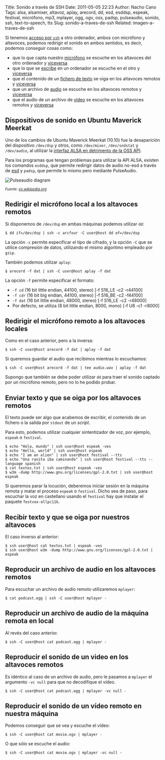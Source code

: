 Title: Sonido a través de SSH
Date: 2011-05-05 22:23
Author: Nacho Cano
Tags: alsa, alsamixer, altavoz, aplay, arecord, dd, esd, esddsp, espeak, festival, micrófono, mp3, mplayer, ogg, ogv, oss, padsp, pulseaudio, sonido, ssh, text-to-speech, tts
Slug: sonido-a-traves-de-ssh
Related: imagen-a-traves-de-ssh

Si tenemos [acceso por `ssh`][acceso por ssh] a otro ordenador, ambos con micrófono y
altavoces, podemos redirigir el sonido en ambos sentidos, es decir,
podemos conseguir cosas como:

-   que lo que capta nuestro [micrófono][] se escuche en los altavoces
    del otro ordenador y [viceversa][]
-   que lo que se [escribe][] en un ordenador se escuche en el otro y
    [viceversa][1]
-   que el contenido de un [fichero de texto][escribe] se oiga en los
    altavoces remotos y [viceversa][1]
-   que un archivo de [audio][] se escuche en los altavoces remotos y
    [viceversa][2]
-   que el audio de un archivo de [vídeo][] se escuche en los altavoces
    remotos y [viceversa][3]


Dispositivos de sonido en Ubuntu Maverick Meerkat
-------------------------------------------------

Uno de los cambios de Ubuntu Maverick Meerkat (10.10) fue la
desaparición del dispositivo `/dev/dsp` y otros, como `/dev/mixer`,
`/dev/sndstat` y `/dev/audio`, al utilizar la [interfaz ALSA en
detrimento de la OSS API][].

Para los programas que tengan problemas para utilizar la API ALSA,
existen los comandos `esddsp`, que permite redirigir datos de audio
no-esd a través de [esd][] y `padsp`, que permite lo mismo pero mediante
PulseAudio.

![Pulseaudio diagram]({static}/images/Pulseaudio-diagram-246x300.png)

<small>_Fuente: [es.wikipedia.org][]_</small>

<a name="microfono-local-altavoces-remotos"></a>

Redirigir el micrófono local a los altavoces remotos
----------------------------------------------------

Si disponemos de `/dev/dsp` en ambas máquinas podemos utilizar `dd`:

    $ dd if=/dev/dsp | ssh -c arcfour -C user@host dd of=/dev/dsp

La opción `-c` permite especificar el tipo de cifrado, y la opción `-C`
que se utilice compresión de datos, utilizando el mismo algoritmo
empleado por `gzip`.

También podemos utilizar `aplay`:

    $ arecord -f dat | ssh -C user@host aplay -f dat

La opción `-f` permite especificar el formato:

-   `-f cd` (16 bit little endian, 44100, stereo) [-f S16_LE -c2
    -r44100]
-   `-f cdr` (16 bit big endian, 44100, stereo) [-f S16_BE -c2 -f44100]
-   `-f dat` (16 bit little endian, 48000, stereo) [-f S16_LE -c2
    -r48000]
-   Por defecto, se utiliza (8 bit little endian, 8000, mono) [-f U8 -c1
    -r8000]

<a name="microfono-remoto-altavoces-locales"></a>

Redirigir el micrófono remoto a los altavoces locales
-----------------------------------------------------

Como en el caso anterior, pero a la inversa:

    $ ssh -C user@host arecord -f dat | aplay -f dat

Si queremos guardar el audio que recibimos mientras lo escuchamos:

    $ ssh -C user@host arecord -f dat | tee audio.wav | aplay -f dat

Supongo que también se debe poder utilizar `dd` para traer el sonido
captado por un micrófono remoto, pero no lo he podido probar.

<a name="texto-local-altavoces-remotos"></a>

Enviar texto y que se oiga por los altavoces remotos
----------------------------------------------------

El texto puede ser algo que acabemos de escribir, el contenido de un
fichero o la salida por `stdout` de un _script_.

Para esto, podemos utilizar cualquier sintentizador de voz, por ejemplo,
`espeak` o `festival`.

    $ echo "Hola, mundo" | ssh user@host espeak -ves
    $ echo "Hello, world" | ssh user@host espeak
    $ echo "I am an alien" | ssh user@host festival --tts
    $ echo "Una ranita iba caminando" | ssh user@host festival --tts --language spanish
    $ cat textos.txt | ssh user@host espeak -ves
    $ w3m -dump http://www.gnu.org/licenses/gpl-2.0.txt | ssh user@host espeak

Si queremos parar la locución, deberemos iniciar sesión en la máquina
remota y matar el proceso `espeak` o `festival`. Dicho sea de paso, para
escuchar la voz en castellano usando el `festival` hay que instalar el
paquete `festvox-ellpc11k`.

<a name="texto-remoto-altavoces-locales"></a>

Recibir texto y que se oiga por nuestros altavoces
--------------------------------------------------

El caso inverso al anterior:

    $ ssh user@host cat textos.txt | espeak -ves
    $ ssh user@host w3m -dump http://www.gnu.org/licenses/gpl-2.0.txt | espeak

<a name="fichero-audio-local-altavoces-remotos"></a>

Reproducir un archivo de audio en los altavoces remotos
-------------------------------------------------------

Para escuchar un archivo de audio remoto utilizaremos `mplayer`:

    $ cat podcast.ogg | ssh -C user@host mplayer -

<a name="fichero-audio-remoto-altavoces-locales"></a>

Reproducir un archivo de audio de la máquina remota en local
------------------------------------------------------------

Al revés del caso anterior.

    $ ssh -C user@host cat podcast.ogg | mplayer -

<a name="fichero-video-local-altavoces-remotos"></a>

Reproducir el sonido de un video en los altavoces remotos
---------------------------------------------------------

Es idéntico al caso de un archivo de audio, pero le pasamos a `mplayer`
el argumento `-vc null` para que no decodifique el vídeo.

    $ ssh -C user@host cat podcast.ogg | mplayer -vc null -

<a name="fichero-video-remoto-altavoces-locales"></a>

Reproducir el sonido de un vídeo remoto en nuestra máquina
----------------------------------------------------------

Podemos conseguir que se vea y escuche el vídeo:

    $ ssh -C user@host cat movie.ogv | mplayer -

O que sólo se escuche el audio:

    $ ssh -C user@host cat movie.ogv | mplayer -vc null -

  [acceso por ssh]: {filename}/admin/conectarse-por-ssh-solo-usando-la-clave.md
    "conectarse por ssh sólo usando la clave"
  [micrófono]: #microfono-local-altavoces-remotos
    "micrófono local en altavoces remotos"
  [viceversa]: #microfono-remoto-altavoces-locales
    "micrófono remoto en altavoces locales"
  [escribe]: #texto-local-altavoces-remotos
    "texto local en altavoces remotos"
  [1]: #texto-remoto-altavoces-locales
    "texto remoto en altavoces locales"
  [audio]: #fichero-audio-local-altavoces-remotos
    "audio local en altavoces remotos"
  [2]: #fichero-audio-remoto-altavoces-locales
    "audio remoto en altavoces locales"
  [vídeo]: #fichero-video-local-altavoces-remotos
    "vídeo local en altavoces remotos"
  [3]: #fichero-video-remoto-altavoces-locales
    "vídeo remoto en altavoces locales"
  [interfaz ALSA en detrimento de la OSS API]: http://bugs.launchpad.net/ubuntu/+source/linux/+bug/634211
    "interfaz ALSA en detrimento de la OSS API"
  [esd]: http://en.wikipedia.org/wiki/Enlightened_Sound_Daemon
    "esd"
  [es.wikipedia.org]: http://es.wikipedia.org/wiki/Archivo:Pulseaudio-diagram.svg
    "es.wikipedia.org"
